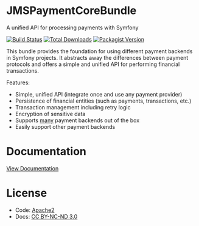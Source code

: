 # JMSPaymentCoreBundle
A unified API for processing payments with Symfony

[![Build Status](https://img.shields.io/travis/schmittjoh/JMSPaymentCoreBundle/master.svg?style=flat-square)](http://travis-ci.org/schmittjoh/JMSPaymentCoreBundle)
[![Total Downloads](https://img.shields.io/packagist/dt/jms/payment-core-bundle.svg?style=flat-square)](https://packagist.org/packages/jms/payment-core-bundle)
[![Packagist Version](https://img.shields.io/packagist/v/jms/payment-core-bundle.svg?style=flat-square)](https://packagist.org/packages/jms/payment-core-bundle)

This bundle provides the foundation for using different payment backends in Symfony projects. It abstracts away the differences between payment protocols and offers a simple and unified API for performing financial transactions.

Features:

- Simple, unified API (integrate once and use any payment provider)
- Persistence of financial entities (such as payments, transactions, etc.)
- Transaction management including retry logic
- Encryption of sensitive data
- Supports [many](http://jmspaymentcorebundle.readthedocs.io/en/latest/backends.html) payment backends out of the box
- Easily support other payment backends

# Documentation

[View Documentation](http://jmspaymentcorebundle.readthedocs.io)

# License

* Code: [Apache2](https://github.com/schmittjoh/JMSPaymentCoreBundle/blob/master/LICENSE)
* Docs: [CC BY-NC-ND 3.0](https://github.com/schmittjoh/JMSPaymentCoreBundle/blob/master/Resources/doc/LICENSE)
